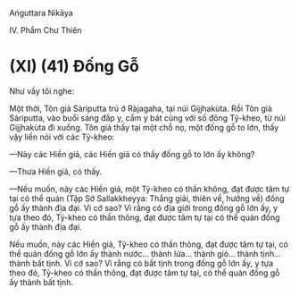Aṅguttara Nikāya

IV. Phẩm Chư Thiên

# (XI) (41) Ðống Gỗ

Như vầy tôi nghe:

Một thời, Tôn giả Sàriputta trú ở Ràjagaha, tại núi Gijjhakùta. Rồi Tôn giả Sàriputta, vào buổi sáng đắp y, cầm y bát cùng với số đông Tỷ-kheo, từ núi Gijjhakùta đi xuống. Tôn giả thấy tại một chỗ nọ, một đống gỗ to lớn, thấy vậy liền nói với các Tỷ-kheo:

—Này các Hiền giả, các Hiền giả có thấy đống gỗ to lớn ấy không?

—Thưa Hiền giả, có thấy.

—Nếu muốn, này các Hiền giả, một Tỷ-kheo có thần không, đạt được tâm tự tại có thể quán (Tập Sớ Sallakkheyya: Thắng giải, thiên về, hướng về) đống gỗ ấy thành địa đại. Vì cớ sao? Vì rằng có địa giới trong đống gỗ lớn ấy, y tựa theo đó, Tỷ-kheo có thần thông, đạt được tâm tự tại có thể quán đống gỗ ấy thành địa đại.

Nếu muốn, này các Hiền giả, Tỷ-kheo có thần thông, đạt được tâm tự tại, có thể quán đống gỗ lớn ấy thành nước... thành lửa... thành gió... thành tịnh... thành bất tịnh. Vì cớ sao? Vì rằng có bất tịnh trong đống gỗ lớn ấy, y tựa theo đó, Tỷ-kheo có thần thông, đạt được tâm tự tại, có thể quán đống gỗ ấy thành bất tịnh.


